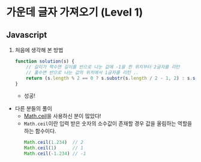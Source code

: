 # 가운데 글자 가져오기 (Level 1)

## Javascript
1. 처음에 생각해 본 방법
    ``` javascript
    function solution(s) {
        // 길이가 짝수면 길이를 반으로 나눈 값에 -1을 한 위치부터 2글자를 리턴
        // 홀수면 반으로 나눈 값의 위치에서 1글자를 리턴 ..
        return (s.length % 2 == 0 ? s.substr(s.length / 2 - 1, 2) : s.substr(s.length / 2, 1));
    }
    ```
    - 성공!

- 다른 분들의 풀이
    - [Math.ceil](https://developer.mozilla.org/ko/docs/Web/JavaScript/Reference/Global_Objects/Math/ceil)을 사용하신 분이 많았다!
    - `Math.ceil`이란 입력 받은 숫자의 소수값이 존재할 경우 값을 올림하는 역할을 하는 함수이다.
        ``` javascript
        Math.ceil(1.234)  // 2
        Math.ceil(1)      // 1
        Math.ceil(-1.234) // -1
        ```